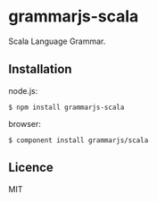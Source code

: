 
# grammarjs-scala

Scala Language Grammar.

## Installation

node.js:

```
$ npm install grammarjs-scala
```

browser:

```
$ component install grammarjs/scala
```

## Licence

MIT